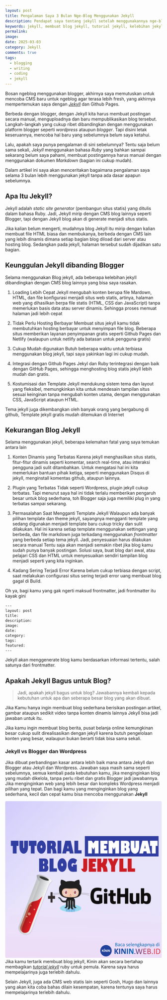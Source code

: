 ```yaml
---
layout: post
title: Pengalaman Saya 3 Bulan Nge-Blog Menggunakan Jekyll
description: Pendapat saya tentang jekyll setelah menggunakannya nge-blog selama 3 bulan, tanpa tahu coding, dan pengalaman ruby sama sekali. Kelebihan dan Kekurangan jekyll menurut saya.
keywords: jekyll, membuat blog jekyll, tutorial jekyll, kelebihan jekyll, kekurangan jekyll, apa itu jekyll, ruby blog, jekyll blog
permalink: 
image: 
date: 2025-03-03
category: Jekyll
comments: true
tags:
  - blogging
  - writing
  - coding
  - jekyll
---
```

Bosan ngeblog menggunakan blogger, akhirnya saya memutuskan untuk mencoba CMS baru untuk ngeblog agar terasa lebih fresh, yang akhirnya mempertemukan saya dengan *[Jekyll](https://kinin.web.id)* dan Github Pages.

Berbeda dengan blogger, dengan Jekyll kita harus membuat postingan secara manual, menguploadnya dan baru mempublikasikan blog tersebut. Langkah-langkah yang cukup ribet dibandingkan dengan menggunakan platform blogger seperti *wordpress* ataupun *blogger*. Tapi disini letak keseruannya, mencoba hal baru yang sebelumnya belum saya ketahui.

Lalu, apakah saya punya pengalaman di sini sebelumnya? Tentu saja belum sama sekali, *Jekyll* menggunakan bahasa *Ruby* yang bahkan sampai sekarang belum saya pahami, membuat postingannya harus manual dengan menggunakan dokumen *Markdown* (bagian ini cukup mudah).

Dalam artikel ini saya akan menceritakan bagaimana pengalaman saya selama 3 bulan lebih menggunakan jekyll tanpa ada dasar apapun sebelumnya.

## Apa Itu Jekyll?
Jekyll adalah *static site generator* (pembangun situs statis) yang ditulis dalam bahasa Ruby. Jadi, Jekyll mirip dengan CMS blog lainnya seperti Blogger, tapi dengan Jekyll blog akan di generate menjadi situs statis. 

Jika kalian belum mengerti, mudahnya blog Jekyll itu mirip dengan kalian membuat file HTML biasa dan membukanya, berbeda dengan CMS lain yang lebih dinamis dimana setiap bagian blog diload dari server atau hosting blog. Sedangkan pada jekyll, halaman tersebut sudah dijadikan satu bagian.

## Keunggulan Jekyll dibanding Blogger 
Selama menggunakan Blog jekyll, ada beberapa kelebihan jekyll dibandingkan dengan CMS blog lainnya yang bisa saya rasakan.

1. Loading Lebih Cepat
Jekyll mengubah konten berupa file Mardown, HTML, dan file konfigurasi menjadi situs web statis, artinya, halaman web yang dihasilkan berpa file statis (HTML, CSS dan JavaScript) tanpa memerlukan basis data atau server dinamis. Sehingga proses memuat halaman jadi lebih cepat

2. Tidak Perlu Hosting Berbayar
Membuat situs jekyll kamu tidak membutuhkan hosting berbayar untuk menyimpan file blog. Beberapa situs memberikan layanan penyimpanan gratis seperti Github Pages dan Netlify (walaupun untuk netlify ada batasan untuk pengguna gratis)

3. Cukup Mudah digunakan
Butuh beberapa waktu untuk terbiasa menggunakan blog jekyll, tapi saya yakinkan lagi ini cukup mudah. 

4. Integrasi dengan Github Pages
Jekyl dan Ruby terintegrasi dengan baik dengan GitHub Pages, sehingga menghosting blog statis jekyll lebih mudah dan gratis.

5. Kostumisasi dan Template
Jekyll mendukung sistem tema dan layout yang fleksibel, memungkinkan kita untuk mendesain tampilan situs sesuai keinginan tanpa mengubah konten utama, dengan menggunakan CSS, JavaScript ataupun HTML. 

Tema jekyll juga dikembangkan oleh banyak orang yang bergabung di github, Template jekyll gratis mudah ditemukan di Internet

## Kekurangan Blog Jekyll
Selama menggunakan jekyll, beberapa kelemahan fatal yang saya temukan antara lain

1. Konten Dinamis yang Terbatas
Karena jekyll menghasilkan situs statis, fitur-fitur dinamis seperti komentar, search real-time, atau interaksi pengguna jadi sulit ditambahkan. Untuk mengatasi hal ini kita memerlukan bantuan pihak ketiga, seperti menggunakan Disqus di jekyll, menginstall komentas github, ataupun lainnya.

2. Plugin yang Terbatas
Tidak seperti Wordpress, plugin jekyll cukup terbatas. Tapi menurut saya hal ini tidak terlalu memberikan pengaruh besar untuk blog sederhana, toh Blogger saja juga memiliki plug in yang terbatas sampai sekarang.

3. Permasalahan Saat Mengganti Template Jekyll
Walaupun ada banyak pilihan template dan theme jekyll, sayangnya mengganti template yang sedang digunakan menjadi template baru cukup tricky dan sulit dilakukan.
Hal ini karena setiap template menggunakan settingan yang berbeda, dan file markdown juga terkadang menggunakan *frontmatter* yang berbeda setiap tema jekyll. Jadi, penyesuaian harus dilakukan secara manual
Tentu saja akan menjadi semakin ribet jika blog kamu sudah punya banyak postingan. 
Solusi saya, buat blog dari awal, atau pelajari CSS dan HTML untuk menyesuaikan sendiri tampilan blog menjadi seperti yang kita inginkan.

 4. Kadang Sering Terjadi Error
Karena belum cukup terbiasa dengan script, saat melakukan configurasi situs sering terjadi error uang membuat blog gagal di Build.

Oh ya, bagi kamu yang gak ngerti maksud frontmatter, jadi frontmatter itu kayak gini

```
---
layout: post
title: 
description: 
image: 
date: 
category: 
tags: 
featured:
---
```

Jekyll akan menggenerate blog kamu berdasarkan informasi tertentu, salah satunya dari frontmatter.

## Apakah Jekyll Bagus untuk Blog?
>Jadi, apakah jekyll bagus untuk blog? Jawabannya kembali kepada kebutuhan untuk apa dan seberapa besar blog yang akan dibuat.

Jika Kamu hanya ingin membuat blog sederhana berisikan postingan artikel, gambar ataupun sedikit video tanpa konten dinamis lainnya Jekyll bisa jadi jawaban untuk itu.

Jika kamu ingin membuat blog berita, pusat belanja online kemungkinan besar cukup sulit direalisasikan dengan jekyll karena butuh pengelolaan konten yang besar, walaupun bukan berarti tidak bisa sama sekali.

### Jekyll vs Blogger dan Wordpress
Jika dibuat perbandingan kasar antara lebih baik mana antara Jekyll dan Blogger atau Jekyll dan Wordpress. Jawaban saya masih sama seperti sebelumnya, semua kembali pada kebutuhan kamu, jika menginginkan blog yang mudah dikelola, tanpa perlu ribet dan gratis Blogger jadi jawabannya. Jika menginginkan web yang lebih besar dan kompleks Wordpress menjadi pilihan yang tepat. Dan bagi kamu yang menginginkan blog yang sederhana, kecil dan cepat kamu bisa mencoba menggunakan **Jekyll**

![membuat blog jekyll](/assets/img/jekyll.webp)
Jika kamu tertarik membuat blog jekyll, Kinin akan secara bertahap membagikan *[tutorial jekyll](https://kinin.web.id)* ruby untuk pemula. Karena saya harus mempelajarinya juga terlebih dahulu. 

Selain Jekyll, juga ada CMS web statis lain seperti Gosh, Hugo dan lainnya yang akan kita coba bahas dilain kesempatan, karena tentunya saya harus mempelajarinya terlebih dahulu.
